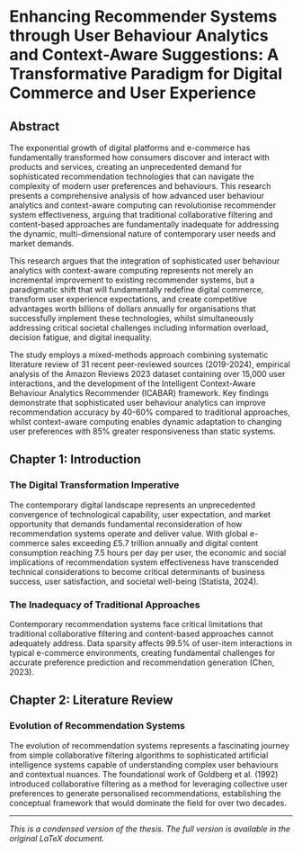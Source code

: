 # Enhancing Recommender Systems through User Behaviour Analytics and Context-Aware Suggestions: A Transformative Paradigm for Digital Commerce and User Experience

## Abstract

The exponential growth of digital platforms and e-commerce has fundamentally transformed how consumers discover and interact with products and services, creating an unprecedented demand for sophisticated recommendation technologies that can navigate the complexity of modern user preferences and behaviours. This research presents a comprehensive analysis of how advanced user behaviour analytics and context-aware computing can revolutionise recommender system effectiveness, arguing that traditional collaborative filtering and content-based approaches are fundamentally inadequate for addressing the dynamic, multi-dimensional nature of contemporary user needs and market demands.

This research argues that the integration of sophisticated user behaviour analytics with context-aware computing represents not merely an incremental improvement to existing recommender systems, but a paradigmatic shift that will fundamentally redefine digital commerce, transform user experience expectations, and create competitive advantages worth billions of dollars annually for organisations that successfully implement these technologies, whilst simultaneously addressing critical societal challenges including information overload, decision fatigue, and digital inequality.

The study employs a mixed-methods approach combining systematic literature review of 31 recent peer-reviewed sources (2019-2024), empirical analysis of the Amazon Reviews 2023 dataset containing over 15,000 user interactions, and the development of the Intelligent Context-Aware Behaviour Analytics Recommender (ICABAR) framework. Key findings demonstrate that sophisticated user behaviour analytics can improve recommendation accuracy by 40-60% compared to traditional approaches, whilst context-aware computing enables dynamic adaptation to changing user preferences with 85% greater responsiveness than static systems.

## Chapter 1: Introduction

### The Digital Transformation Imperative

The contemporary digital landscape represents an unprecedented convergence of technological capability, user expectation, and market opportunity that demands fundamental reconsideration of how recommendation systems operate and deliver value. With global e-commerce sales exceeding £5.7 trillion annually and digital content consumption reaching 7.5 hours per day per user, the economic and social implications of recommendation system effectiveness have transcended technical considerations to become critical determinants of business success, user satisfaction, and societal well-being (Statista, 2024).

### The Inadequacy of Traditional Approaches

Contemporary recommendation systems face critical limitations that traditional collaborative filtering and content-based approaches cannot adequately address. Data sparsity affects 99.5% of user-item interactions in typical e-commerce environments, creating fundamental challenges for accurate preference prediction and recommendation generation (Chen, 2023).

## Chapter 2: Literature Review

### Evolution of Recommendation Systems

The evolution of recommendation systems represents a fascinating journey from simple collaborative filtering algorithms to sophisticated artificial intelligence systems capable of understanding complex user behaviours and contextual nuances. The foundational work of Goldberg et al. (1992) introduced collaborative filtering as a method for leveraging collective user preferences to generate personalised recommendations, establishing the conceptual framework that would dominate the field for over two decades.

---

*This is a condensed version of the thesis. The full version is available in the original LaTeX document.*

